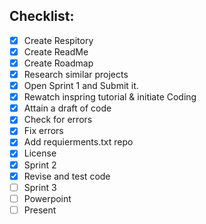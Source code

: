 Checklist:
---------
- [x] Create Respitory
- [x] Create ReadMe
- [x] Create Roadmap
- [x] Research similar projects
- [x] Open Sprint 1 and Submit it.
- [x] Rewatch inspring tutorial & initiate Coding
- [x] Attain a draft of code
- [x] Check for errors
- [x] Fix errors
- [x] Add requierments.txt repo
- [x] License
- [x] Sprint 2
- [x] Revise and test code
- [ ] Sprint 3
- [ ] Powerpoint
- [ ] Present
